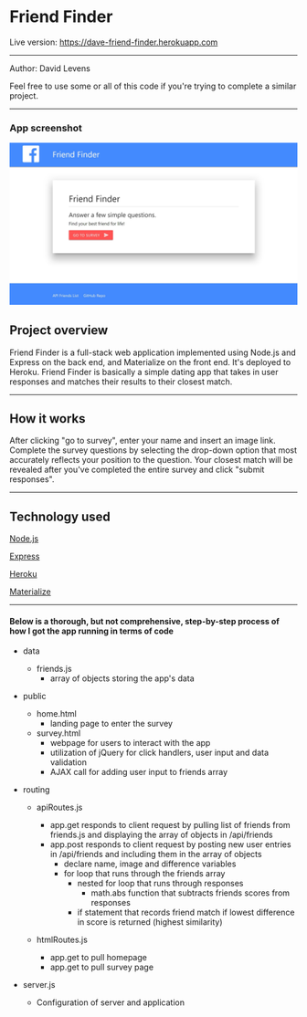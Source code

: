 <h1>Friend Finder</h1>

Live version: https://dave-friend-finder.herokuapp.com
<hr></hr>

Author: David Levens

Feel free to use some or all of this code if you're trying to complete a similar project.
<hr></hr>

<h3> App screenshot </h3>

![alt text](https://raw.githubusercontent.com/Davidlevens/FriendFinder/master/app/img/friendfinderdemo.jpg "Friend Finder")

<h2> Project overview</h2>
Friend Finder is a full-stack web application implemented using Node.js and Express on the back end, and Materialize on the front end. It's deployed to Heroku. Friend Finder is basically a simple dating app that takes in user responses and matches their results to their closest match.
<hr></hr>

<h2> How it works </h2>
After clicking "go to survey", enter your name and insert an image link. Complete the survey questions by selecting the drop-down option that most accurately reflects your position to the question. Your closest match will be revealed after you've completed the entire survey and click "submit responses".
<hr></hr>

<h2>Technology used</h2>

[Node.js](https://nodejs.org/en/)

[Express](https://expressjs.com/)

[Heroku](https://heroku.com/)

[Materialize](https://materializecss.com/)

<hr></hr>

<h4>Below is a thorough, but not comprehensive, step-by-step process of how I got the app running in terms of code</h4>

- data
    - friends.js
        - array of objects storing the app's data

- public
    - home.html
        - landing page to enter the survey
    - survey.html
        - webpage for users to interact with the app
        - utilization of jQuery for click handlers, user input and data validation
        - AJAX call for adding user input to friends array

- routing
    - apiRoutes.js
        - app.get responds to client request by pulling list of friends from friends.js and displaying the array of objects in /api/friends
        - app.post responds to client request by posting new user entries in /api/friends and including them in the array of objects
            - declare name, image and difference variables
            - for loop that runs through the friends array 
                - nested for loop that runs through responses
                    - math.abs function that subtracts friends scores from responses
                - if statement that records friend match if lowest difference in score is returned (highest similarity)
    
    - htmlRoutes.js
        - app.get to pull homepage
        - app.get to pull survey page

- server.js
    - Configuration of server and application